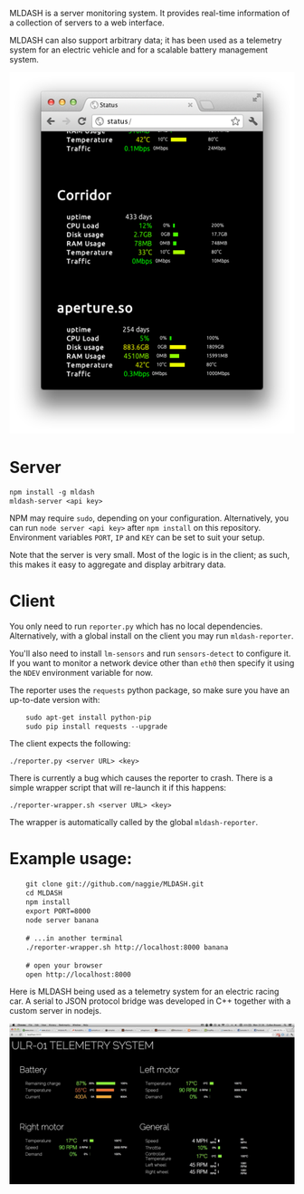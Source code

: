 MLDASH is a server monitoring system. It provides real-time information of a
collection of servers to a web interface.

MLDASH can also support arbitrary data; it has been used as a telemetry system
for an electric vehicle and for a scalable battery management system.

![MLDASH in action circa 2011](screenshot.png)

# Server

    npm install -g mldash
    mldash-server <api key>

NPM may require `sudo`, depending on your configuration. Alternatively, you can
run `node server <api key>` after `npm install` on this repository. Environment
variables `PORT`, `IP` and `KEY` can be set to suit your setup.

Note that the server is very small. Most of the logic is in the client; as
such, this makes it easy to aggregate and display arbitrary data.


# Client

You only need to run `reporter.py` which has no local dependencies. Alternatively,
with a global install on the client you may run `mldash-reporter`.

You'll also need to install `lm-sensors` and run `sensors-detect` to configure
it. If you want to monitor a network device other than `eth0` then specify it
using the `NDEV` environment variable for now.

The reporter uses the `requests` python package, so make sure you have an
up-to-date version with:

```
	sudo apt-get install python-pip
	sudo pip install requests --upgrade
```

The client expects the following:

    ./reporter.py <server URL> <key>

There is currently a bug which causes the reporter to crash. There is a simple
wrapper script that will re-launch it if this happens:

    ./reporter-wrapper.sh <server URL> <key>

The wrapper is automatically called by the global `mldash-reporter`.

# Example usage:

```
	git clone git://github.com/naggie/MLDASH.git
	cd MLDASH
	npm install
	export PORT=8000
	node server banana

	# ...in another terminal
	./reporter-wrapper.sh http://localhost:8000 banana

	# open your browser
	open http://localhost:8000

```

Here is MLDASH being used as a telemetry system for an electric racing car. A
serial to JSON protocol bridge was developed in C++ together with a custom
server in nodejs.

![MLDASH as a telemetry system](telemetry.jpg)
